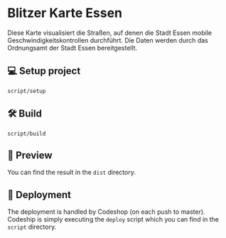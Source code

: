 # Blitzer Karte Essen
Diese Karte visualisiert die Straßen, auf denen die Stadt Essen mobile Geschwindigkeitskontrollen durchführt. Die Daten werden durch das Ordnungsamt der Stadt Essen bereitgestellt.

## 💻 Setup project

`script/setup`

## 🛠 Build

`script/build`

## 👀 Preview

You can find the result in the `dist` directory.

## 🚀 Deployment

The deployment is handled by Codeshop (on each push to master). Codeship is simply executing the `deploy` script which you can find in the `script` directory.
